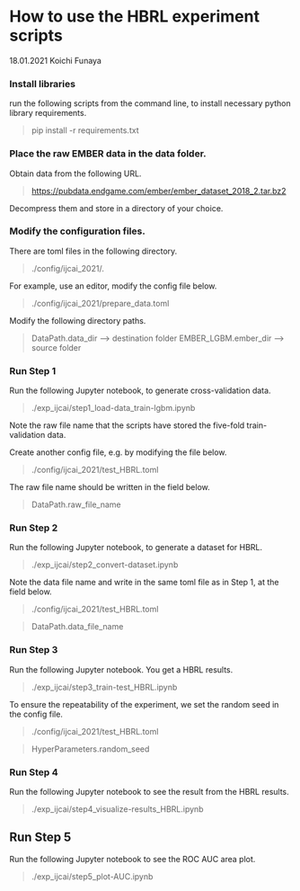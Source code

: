 # How to use the HBRL experiment scripts

18.01.2021
Koichi Funaya


### Install libraries

run the following scripts from the command line, to install necessary python library requirements.

> pip install -r requirements.txt<br>

### Place the raw EMBER data in the data folder.

Obtain data from the following URL.

> https://pubdata.endgame.com/ember/ember_dataset_2018_2.tar.bz2<br>

Decompress them and store in a directory of your choice.

### Modify the configuration files.

There are toml files in the following directory.

> ./config/ijcai_2021/.

For example, use an editor, modify the config file below.

> ./config/ijcai_2021/prepare_data.toml

Modify the following directory paths.

> DataPath.data_dir  --> destination folder
> EMBER_LGBM.ember_dir --> source folder

### Run Step 1

Run the following Jupyter notebook, to generate cross-validation data.

> ./exp_ijcai/step1_load-data_train-lgbm.ipynb

Note the raw file name that the scripts have stored the five-fold train-validation data.

Create another config file, e.g. by modifying the file below.

> ./config/ijcai_2021/test_HBRL.toml

The raw file name should be written in the field below.

> DataPath.raw_file_name 

### Run Step 2

Run the following Jupyter notebook, to generate a dataset for HBRL.

> ./exp_ijcai/step2_convert-dataset.ipynb

Note the data file name and write in the same toml file as in Step 1, at the field below.

> ./config/ijcai_2021/test_HBRL.toml

> DataPath.data_file_name 


### Run Step 3

Run the following Jupyter notebook. You get a HBRL results.

> ./exp_ijcai/step3_train-test_HBRL.ipynb

To ensure the repeatability of the experiment, we set the random seed in the config file.

> ./config/ijcai_2021/test_HBRL.toml

> HyperParameters.random_seed 


### Run Step 4

Run the following Jupyter notebook to see the result from the HBRL results.

> ./exp_ijcai/step4_visualize-results_HBRL.ipynb

## Run Step 5

Run the following Jupyter notebook to see the ROC AUC area plot.

>  ./exp_ijcai/step5_plot-AUC.ipynb

